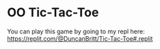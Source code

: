 # OO Tic-Tac-Toe

You can play this game by going to my repl here: https://replit.com/@DuncanBritt/Tic-Tac-Toe#.replit 
